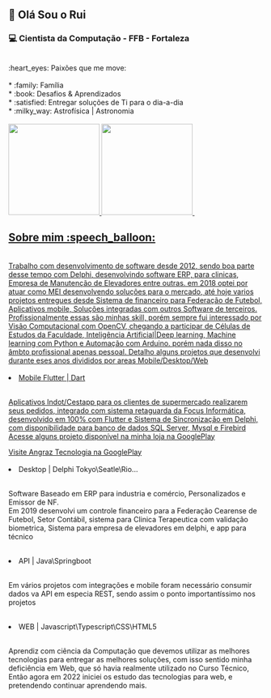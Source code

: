 ## :vulcan_salute: Olá Sou o Rui 


### :computer: Cientista da Computação - FFB - Fortaleza<br>
<br>
:heart_eyes: Paixões que me move: <br><br>
* :family: Família  <br>
* :book: Desafios & Aprendizados <br>
* :satisfied: Entregar soluções de Ti para o dia-a-dia<br>
* :milky_way: Astrofísica | Astronomia <br>

<br>
<div>
  <a href="https://beacons.ai/ruicarlos">
  <img height="180em" src="https://github-readme-stats.vercel.app/api?username=ruicarlos&count_private=true&show_icons=true&theme=transparent"/>
  <img height="180em" src="https://github-readme-stats.vercel.app/api/top-langs/?username=ruicarlos&layout=compact"/>
  <img height="180em" src"https://github-readme-stats.vercel.app/api/top-langs/?username=ruicarlos"/> 
                                                                             
 </div

<br>
<h2>Sobre mim :speech_balloon:</h2><br><rb>
     Trabalho com desenvolvimento de software desde 2012, sendo boa parte desse tempo com Delphi, desenvolvindo software ERP, para clinicas, Empresa de Manutenção de Elevadores entre outras. em 2018 optei por atuar como MEI desenvolvendo soluções para o mercado, até hoje varios projetos entregues desde Sistema de financeiro para Federação de Futebol, Aplicativos mobile, Soluções integradas com outros Software de terceiros. </br> Profissionalmente essas são minhas skill, porém sempre fui interessado por Visão Computacional com OpenCV, chegando a participar de Células de Estudos da Faculdade, Inteligência Artificial|Deep learning, Machine learning com Python e Automação com Arduino. porém nada disso no âmbto profissional apenas pessoal. Detalho alguns projetos que desenvolvi durante eses anos divididos por areas Mobile/Desktop/Web
<br><br>

<li><span>Mobile Flutter | Dart</span></li>
<br>
<p>Aplicativos Indot/Cestapp para os clientes de supermercado realizarem seus pedidos, integrado com sistema retaguarda da Focus Informática,  desenvolvido em 100% com Flutter e Sistema de Sincronização em Delphi, com disponibilidade para banco de dados SQL Server, Mysql e Firebird<br> Acesse alguns projeto disponível na minha loja na GooglePlay</p>
<a href="https://play.google.com/store/apps/developer?id=Angraz+Tecnologia">Visite Angraz Tecnologia na GooglePlay</a>
<br>
<br>

<li><span>Desktop | Delphi Tokyo\Seatle\Rio... </span></li>
<br>
<p>Software Baseado em ERP para industria e comércio, Personalizados e Emissor de NF.<br> Em 2019 desenvolvi um controle financeiro para a Federação Cearense de Futebol, Setor Contábil, sistema para Clinica Terapeutica com validação biometrica, Sistema para empresa de elevadores em delphi, e app para técnico  </p>
<br>

<li><span>API  | Java\Springboot </span></li>
<br>
<p>Em vários projetos com integrações e mobile foram necessário consumir dados va API em especia REST, sendo assim o ponto importantíssimo nos projetos </p>
<br>


<li><span>WEB  | Javascript\Typescript\CSS\HTML5 </span></li>
<br>
<p>Aprendiz com ciência da Computação que devemos utilizar as melhores tecnologias para entregar as melhores soluções, com isso sentido minha deficiência em Web, que só havia realmente utilizado no Curso Técnico, Então agora em 2022 iniciei os estudo das tecnologias para web, e pretendendo continuar aprendendo mais. </p>

